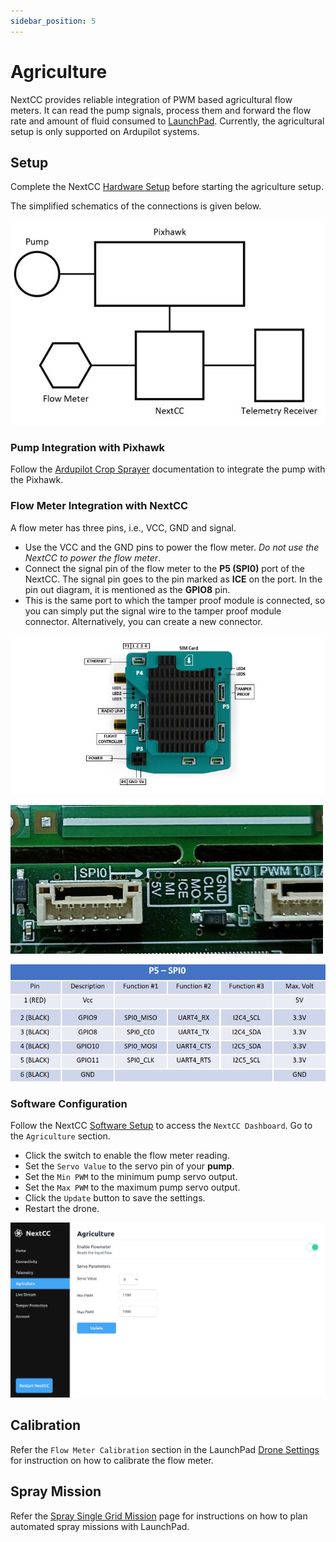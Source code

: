```yaml
---
sidebar_position: 5
---
```


# Agriculture

NextCC provides reliable integration of PWM based agricultural flow meters. It can read the pump signals, process them
and forward the flow rate and amount of fluid consumed to [LaunchPad](/launchpad). Currently, the agricultural setup is
only supported on Ardupilot systems.

## Setup

Complete the NextCC [Hardware Setup](/next-cc/getting-started/hardware-setup.md) before starting the agriculture setup.

The simplified schematics of the connections is given below.

![Connection Overview](./img/agriculture-connection-overview.jpg)

### Pump Integration with Pixhawk

Follow the [Ardupilot Crop Sprayer](https://ardupilot.org/copter/docs/sprayer.html) documentation to integrate the pump
with the Pixhawk.

### Flow Meter Integration with NextCC

A flow meter has three pins, i.e., VCC, GND and signal.

- Use the VCC and the GND pins to power the flow meter. *Do not use the NextCC to power the flow meter*.
- Connect the signal pin of the flow meter to the **P5 (SPI0)** port of the NextCC. The signal pin goes to the pin
  marked as **ICE** on the port. In the pin out diagram, it is mentioned as the **GPIO8** pin.
- This is the same port to which the tamper proof module is connected, so you can simply put the signal wire to the
  tamper proof module connector. Alternatively, you can create a new connector.

![Next CC](./img/agriculture-next-cc.png)

![Port](./img/agriculture-port.jpg)

![Pin Out](./img/agriculture-pin-out.png)

### Software Configuration

Follow the NextCC [Software Setup](/next-cc/getting-started/software-setup.md) to access the `NextCC Dashboard`. Go to
the `Agriculture` section.

- Click the switch to enable the flow meter reading.
- Set the `Servo Value` to the servo pin of your **pump**.
- Set the `Min PWM` to the minimum pump servo output.
- Set the `Max PWM` to the maximum pump servo output.
- Click the `Update` button to save the settings.
- Restart the drone.

![Dashboard](./img/agriculture-dashboard.png)

## Calibration

Refer the `Flow Meter Calibration` section in the LaunchPad [Drone Settings](/launchpad/settings/drone-settings.md) for
instruction on how to calibrate the flow meter.

## Spray Mission

Refer the [Spray Single Grid Mission](/launchpad/mission-planning/spray-single-grid.md) page for instructions on how to
plan automated spray missions with LaunchPad.

